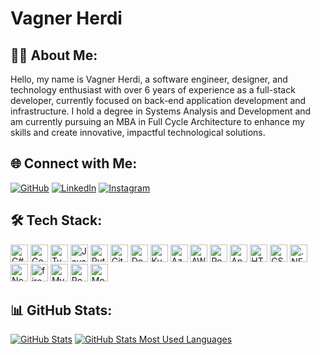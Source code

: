# Vagner Herdi

## 👨‍💻 About Me:

Hello, my name is Vagner Herdi, a software engineer, designer, and technology enthusiast with over 6 years of experience as a full-stack developer, currently focused on back-end application development and infrastructure. I hold a degree in Systems Analysis and Development and am currently pursuing an MBA in Full Cycle Architecture to enhance my skills and create innovative, impactful technological solutions.

## 🌐 Connect with Me:

[![GitHub](https://img.shields.io/badge/-GitHub-black?style=for-the-badge\&logo=github\&logoColor=white)](https://github.com/vh3rd7) 
[![LinkedIn](https://img.shields.io/badge/-LinkedIn-blue?style=for-the-badge\&logo=linkedin\&logoColor=white)](https://linkedin.com/in/vagner-herdi) 
[![Instagram](https://img.shields.io/badge/-Instagram-purple?style=for-the-badge\&logo=instagram\&logoColor=white)](https://instagram.com/vh3rd7) 

## 🛠️ Tech Stack:
<p>
  <img src="https://cdn.jsdelivr.net/gh/devicons/devicon/icons/csharp/csharp-original.svg" alt="C#" width="28" />
  <img src="https://cdn.jsdelivr.net/gh/devicons/devicon/icons/go/go-original.svg" alt="Go" width="28" />
  <img src="https://cdn.jsdelivr.net/gh/devicons/devicon/icons/typescript/typescript-original.svg" alt="TypeScript" width="28" />
  <img src="https://cdn.jsdelivr.net/gh/devicons/devicon/icons/javascript/javascript-original.svg" alt="JavaScript" width="28" />
  <img src="https://cdn.jsdelivr.net/gh/devicons/devicon/icons/python/python-original.svg" alt="Python" width="28" />
  <img src="https://cdn.jsdelivr.net/gh/devicons/devicon/icons/git/git-original.svg" alt="Git" width="28" />
  <img src="https://cdn.jsdelivr.net/gh/devicons/devicon/icons/docker/docker-original.svg" alt="Docker" width="28" />
  <img src="https://cdn.jsdelivr.net/gh/devicons/devicon/icons/kubernetes/kubernetes-plain.svg" alt="Kubernetes" width="28" />
  <img src="https://cdn.jsdelivr.net/gh/devicons/devicon/icons/azure/azure-original.svg" alt="Azure" width="28" />
  <img src="https://cdn.jsdelivr.net/gh/devicons/devicon@latest/icons/amazonwebservices/amazonwebservices-original-wordmark.svg" alt="AWS" width="28" />

  <img src="https://cdn.jsdelivr.net/gh/devicons/devicon/icons/react/react-original.svg" alt="React" width="28" />
  <img src="https://cdn.jsdelivr.net/gh/devicons/devicon/icons/angularjs/angularjs-original.svg" alt="Angular" width="28" />
  <img src="https://cdn.jsdelivr.net/gh/devicons/devicon/icons/html5/html5-original.svg" alt="HTML5" width="28" />
  <img src="https://cdn.jsdelivr.net/gh/devicons/devicon/icons/css3/css3-original.svg" alt="CSS3" width="28" />
  <img src="https://cdn.jsdelivr.net/gh/devicons/devicon/icons/dot-net/dot-net-original.svg" alt=".NET" width="28" />
  <img src="https://cdn.jsdelivr.net/gh/devicons/devicon/icons/nodejs/nodejs-original.svg" alt="Node.js" width="28" />
  <img src="https://cdn.jsdelivr.net/gh/devicons/devicon@latest/icons/firebase/firebase-original.svg"alt="firebase" width="28" />
  <img src="https://cdn.jsdelivr.net/gh/devicons/devicon/icons/mysql/mysql-original.svg" alt="MySQL" width="28" />
  <img src="https://cdn.jsdelivr.net/gh/devicons/devicon/icons/postgresql/postgresql-original.svg" alt="PostgreSQL" width="28" />
  <img src="https://cdn.jsdelivr.net/gh/devicons/devicon/icons/mongodb/mongodb-original.svg" alt="MongoDB" width="28" />
</p>

## 📊 GitHub Stats:

[![GitHub Stats](https://github-readme-stats.vercel.app/api?username=vh3rd7&theme=github_dark&hide_border=true&show_icons=true&include_all_commits=false&count_private=true)](https://github.com/vh3rd7/)
[![GitHub Stats Most Used Languages](https://github-readme-stats.vercel.app/api/top-langs/?username=vh3rd7&theme=github_dark&hide_border=true&include_all_commits=false&count_private=true&layout=compact)](https://github.com/vh3rd7/)
